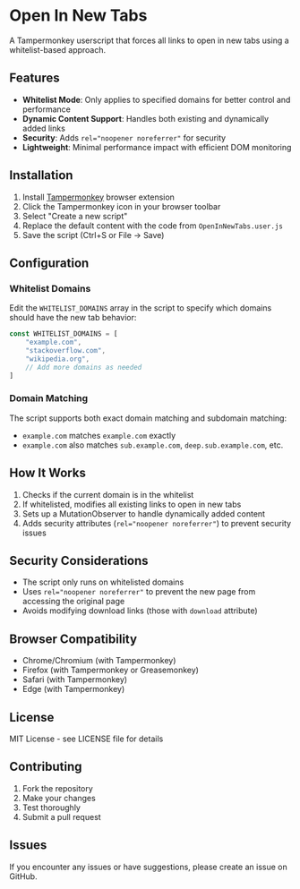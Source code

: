# Open In New Tabs

A Tampermonkey userscript that forces all links to open in new tabs using a whitelist-based approach.

## Features

-   **Whitelist Mode**: Only applies to specified domains for better control and performance
-   **Dynamic Content Support**: Handles both existing and dynamically added links
-   **Security**: Adds `rel="noopener noreferrer"` for security
-   **Lightweight**: Minimal performance impact with efficient DOM monitoring

## Installation

1. Install [Tampermonkey](https://www.tampermonkey.net/) browser extension
2. Click the Tampermonkey icon in your browser toolbar
3. Select "Create a new script"
4. Replace the default content with the code from `OpenInNewTabs.user.js`
5. Save the script (Ctrl+S or File → Save)

## Configuration

### Whitelist Domains

Edit the `WHITELIST_DOMAINS` array in the script to specify which domains should have the new tab behavior:

```javascript
const WHITELIST_DOMAINS = [
    "example.com",
    "stackoverflow.com",
    "wikipedia.org",
    // Add more domains as needed
]
```

### Domain Matching

The script supports both exact domain matching and subdomain matching:

-   `example.com` matches `example.com` exactly
-   `example.com` also matches `sub.example.com`, `deep.sub.example.com`, etc.

## How It Works

1. Checks if the current domain is in the whitelist
2. If whitelisted, modifies all existing links to open in new tabs
3. Sets up a MutationObserver to handle dynamically added content
4. Adds security attributes (`rel="noopener noreferrer"`) to prevent security issues

## Security Considerations

-   The script only runs on whitelisted domains
-   Uses `rel="noopener noreferrer"` to prevent the new page from accessing the original page
-   Avoids modifying download links (those with `download` attribute)

## Browser Compatibility

-   Chrome/Chromium (with Tampermonkey)
-   Firefox (with Tampermonkey or Greasemonkey)
-   Safari (with Tampermonkey)
-   Edge (with Tampermonkey)

## License

MIT License - see LICENSE file for details

## Contributing

1. Fork the repository
2. Make your changes
3. Test thoroughly
4. Submit a pull request

## Issues

If you encounter any issues or have suggestions, please create an issue on GitHub.
